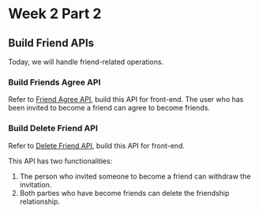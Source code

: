 # Week 2 Part 2

## Build Friend APIs

Today, we will handle friend-related operations.

### Build Friends Agree API

Refer to [Friend Agree API](https://github.com/AppWorks-School-Materials/API-Doc/tree/master/Canchu#friends-agree-api), build this API for front-end. The user who has been invited to become a friend can agree to become friends.


### Build Delete Friend API

Refer to [Delete Friend API](https://github.com/AppWorks-School-Materials/API-Doc/tree/master/Canchu#delete-friend-api), build this API for front-end. 

This API has two functionalities:

1. The person who invited someone to become a friend can withdraw the invitation.
2. Both parties who have become friends can delete the friendship relationship.